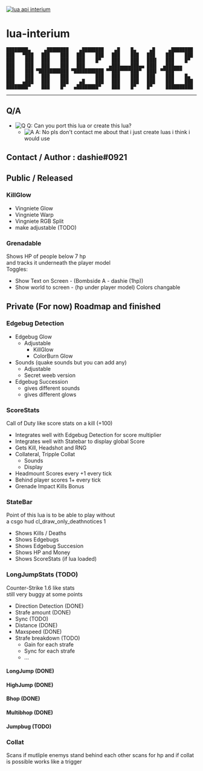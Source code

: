 [![lua api interium](https://img.shields.io/badge/lua%20api-interium-brightgreen.svg?style=flat)](http://interium.ooo)

# lua-interium
 
    ████████▄     ▄████████    ▄████████    ▄█    █▄     ▄█     ▄████████  
    ███   ▀███   ███    ███   ███    ███   ███    ███   ███    ███    ███  
    ███    ███   ███    ███   ███    █▀    ███    ███   ███▌   ███    █▀  
    ███    ███   ███    ███   ███         ▄███▄▄▄▄███▄▄ ███▌  ▄███▄▄▄  
    ███    ███ ▀███████████ ▀███████████ ▀▀███▀▀▀▀███▀  ███▌ ▀▀███▀▀▀  
    ███    ███   ███    ███          ███   ███    ███   ███    ███    █▄  
    ███   ▄███   ███    ███    ▄█    ███   ███    ███   ███    ███    ███  
    ████████▀    ███    █▀   ▄████████▀    ███    █▀    █▀     ██████████  

----------------------------------------------------------------------

## Q/A

- ![Q](https://placehold.it/15/f03c15/000000?text=+) Q: Can you port this lua or create this lua?
  - ![A](https://placehold.it/15/c5f015/000000?text=+) A: No pls don't contact me about that i just create luas i think i would use

## Contact / Author  : dashie#0921

## Public / Released

### KillGlow

- Vingniete Glow
- Vingniete Warp
- Vingniete RGB Split
- make adjustable (TODO)

### Grenadable

Shows HP of people below 7 hp  
and tracks it underneath the player model  
Toggles:
- Show Text on Screen - (Bombside A - dashie (1hp))
- Show world to screen - (hp under player model)
Colors changable  

## Private (For now) Roadmap and finished

### Edgebug Detection

- Edgebug Glow
  - Adjustable
    - KillGlow
    - ColorBurn Glow
- Sounds (quake sounds but you can add any)
  - Adjustable
  - Secret weeb version
- Edgebug Succession
  - gives different sounds
  - gives different glows

### ScoreStats

Call of Duty like score stats on a kill (+100) 

- Integrates well with Edgebug Detection for score multiplier
- Integrates well with Statebar to display global Score
- Gets Kill, Headshot and RNG
- Collateral, Tripple Collat
  - Sounds
  - Display
- Headmount Scores every +1 every tick
- Behind player scores 1+ every tick
- Grenade Impact Kills Bonus

### StateBar

Point of this lua is to be able to play without  
a csgo hud cl_draw_only_deathnotices 1  

- Shows Kills / Deaths
- Shows Edgebugs
- Shows Edgebug Succesion
- Shows HP and Money
- Shows ScoreStats (if lua loaded)

### LongJumpStats (TODO)

Counter-Strike 1.6 like stats  
still very buggy at some points  

- Direction Detection (DONE)
- Strafe amount (DONE)
- Sync (TODO)
- Distance (DONE)
- Maxspeed (DONE)
- Strafe breakdown (TODO)
  - Gain for each strafe
  - Sync for each strafe
  - ...

#### LongJump (DONE)

#### HighJump (DONE)

#### Bhop (DONE)

#### Multibhop (DONE)

#### Jumpbug (TODO)

### Collat

Scans if mutliple enemys stand behind each other 
scans for hp and if collat is possible 
works like a trigger 
